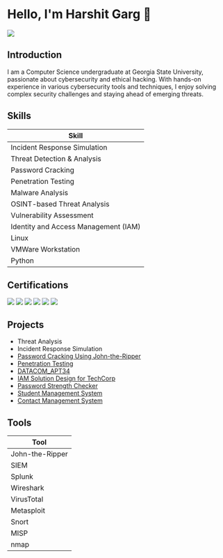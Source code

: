 # Hello, I'm Harshit Garg 👋
<a href="https://linkedin.com/in/harshitgarg-cs/"><img src="https://img.shields.io/badge/-LinkedIn-0072b1?&style=for-the-badge&logo=linkedin&logoColor=white" /></a>

## Introduction

I am a Computer Science undergraduate at Georgia State University, passionate about cybersecurity and ethical hacking. With hands-on experience in various cybersecurity tools and techniques, I enjoy solving complex security challenges and staying ahead of emerging threats.

## Skills

| Skill                        |              
|------------------------------|
| Incident Response Simulation |             
| Threat Detection & Analysis  |            
| Password Cracking            |
| Penetration Testing          |                 
| Malware Analysis             |               
| OSINT-based Threat Analysis  |                
| Vulnerability Assessment     |  
| Identity and Access Management (IAM)            |
| Linux                        |
| VMWare Workstation           |
| Python                       |

## Certifications

<div>
<img src="https://img.shields.io/badge/-CodePath%20CYB%20101-04c385?&style=for-the-badge" />  
<img src="https://img.shields.io/badge/-CodePath%20CYB%20102-04c385?&style=for-the-badge" />  
<img src="https://img.shields.io/badge/-Datacom%20Cybersecurity%20Job%20Simulation-00276b?&style=for-the-badge" />  
<img src="https://img.shields.io/badge/-Mastercard%20Cybersecurity%20Job%20Simulation-ff6000?&style=for-the-badge" />  
<img src="https://img.shields.io/badge/-Tata%20Group%20Cybersecurity%20Analyst%20Job%20Simulation-ffffff?&style=for-the-badge" /> 
<img src="https://img.shields.io/badge/-ISC2%3A%20Certified%20in%20Cybersecurity-42823d?&style=for-the-badge" />

</div>

## Projects
- Threat Analysis
- Incident Response Simulation
- <a href="https://docs.google.com/document/d/102aU0OD9SejbvQjM3tDATHwW0fnEr7de0w1i_V7BBkc/edit?usp=sharing">Password Cracking Using John-the-Ripper</a>
- <a href="https://docs.google.com/document/d/1JEVMNbY41l1lypgWDMsnQ2gPhMRMmK2OBc004N4k4S0/edit?usp=sharing">Penetration Testing</a>
- <a href="https://github.com/harshitgarg-cs/DATACOM_APT34/tree/main">DATACOM_APT34</a>
- <a href="https://github.com/harshitgarg-cs/TCS_TechCorp">IAM Solution Design for TechCorp</a>
- <a href="https://github.com/harshitgarg-cs/Password-Strength-Checker">Password Strength Checker</a>
- <a href="https://github.com/harshitgarg-cs/Student-Management-System">Student Management System</a>
- <a href="https://github.com/harshitgarg-cs/Contact-Management-System">Contact Management System</a>

## Tools
| Tool                    |
|-------------------------|
| John-the-Ripper         |
| SIEM                    |
| Splunk                  |
| Wireshark               |
| VirusTotal              |
| Metasploit              |
| Snort                   |
| MISP                    |
| nmap                    |

